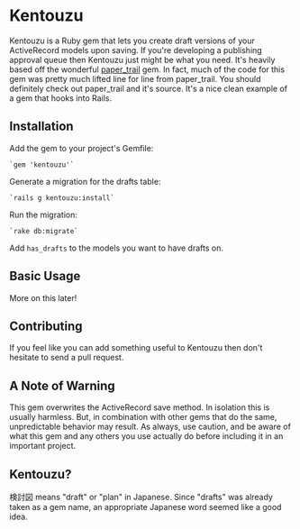 # Kentouzu

Kentouzu is a Ruby gem that lets you create draft versions of your ActiveRecord models upon saving. If you're developing a publishing approval queue then Kentouzu just might be what you need. It's heavily based off the wonderful [paper_trail](https://github.com/airblade/paper_trail) gem. In fact, much of the code for this gem was pretty much lifted line for line from paper_trail. You should definitely check out paper_trail and it's source. It's a nice clean example of a gem that hooks into Rails.

## Installation

Add the gem to your project's Gemfile:

    `gem 'kentouzu'`

Generate a migration for the drafts table:

    `rails g kentouzu:install`

Run the migration:

    `rake db:migrate`

Add `has_drafts` to the models you want to have drafts on.

## Basic Usage

More on this later!

## Contributing

If you feel like you can add something useful to Kentouzu then don't hesitate to send a pull request.

## A Note of Warning

This gem overwrites the ActiveRecord save method. In isolation this is usually harmless. But, in combination with other gems that do the same, unpredictable behavior may result. As always, use caution, and be aware of what this gem and any others you use actually do before including it in an important project.

## Kentouzu?
検討図 means "draft" or "plan" in Japanese. Since "drafts" was already taken as a gem name, an appropriate Japanese word seemed like a good idea.
